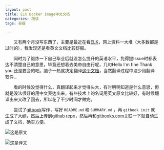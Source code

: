 ```yaml
---
layout: post
title: ELK Docker image中文文档
categories: 随读
tags: 容器

---
```


　　又有两个月没写东西了，主要是最近在看[ELK](https://hub.docker.com/r/sebp/elk/)，网上资料一大堆（大多数都是过时的），我发现还是看英文文档比较舒服。

　　同时为了锻炼一下自己毕业后就没怎么提升的英语水平，免得提Issue时都表达不清楚自己的意思，毕竟还想着去美帝自由行呢，几句Hello I`m fine Thank you 还是要会的吧。脑子一热就决定翻译[这个文档](http://elk-docker.readthedocs.io/)，当然翻译过程中没少用翻译软件...

　　看的时候没觉得什么，真翻译起来才觉得头大，有时明明知道是什么意思，但就是没法很好的用中文表达出来，有些技术上的名词用英文原文比较好，有时候翻译出来又改了回去，所以花了不少时间才做完。

　　尝试了[gitbook](https://www.gitbook.com)写作，写好 `README.md` 和 `SUMMARY.md` ，再 `gitbook init` 就生成了大纲，然后上传到[github repo](https://github.com/ixjx/docker-elk-doc)，然后再和[gitbooks.com](https://ixjx.gitbooks.io/docker-elk-doc)关联一下就自动生成了文档，确实方便。

![这是原文](http://shurriklab.qiniudn.com/18-7-10/46528275.jpg)

![这是译文](http://shurriklab.qiniudn.com/18-7-10/64896079.jpg)